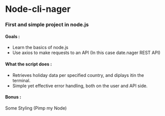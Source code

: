 # Node-cli-nager
### First and simple project in node.js

#### Goals : 
- Learn the basics of node.js 
- Use axios to make requests to an API (In this case date.nager REST API) 

#### What the script does : 

- Retrieves holiday data per specified country, and diplays itin the terminal. 
- Simple yet effective error handling, both on the user and API side. 

#### Bonus : 
Some Styling (Pimp my Node) 
